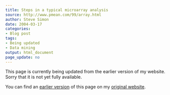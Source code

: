 ```yaml
---
title: Steps in a typical microarray analysis
source: http://www.pmean.com/99/array.html
author: Steve Simon
date: 2004-03-17
categories:
- Blog post
tags:
- Being updated
- Data mining
output: html_document
page_update: no
---
```


This page is currently being updated from the earlier version of my website. Sorry that it is not yet fully available.

<!---More--->

You can find an [earlier version][sim1] of this page on my [original website][sim2].

[sim1]: http://www.pmean.com/99/array.html
[sim2]: http://www.pmean.com/original_site.html
